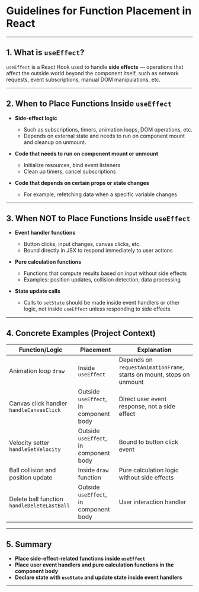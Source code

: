 # Guidelines for Function Placement in React

---

## 1. What is `useEffect`?

`useEffect` is a React Hook used to handle **side effects** — operations that affect the outside world beyond the component itself, such as network requests, event subscriptions, manual DOM manipulations, etc.

---

## 2. When to Place Functions Inside `useEffect`

- **Side-effect logic**
  - Such as subscriptions, timers, animation loops, DOM operations, etc.
  - Depends on external state and needs to run on component mount and cleanup on unmount.

- **Code that needs to run on component mount or unmount**
  - Initialize resources, bind event listeners
  - Clean up timers, cancel subscriptions

- **Code that depends on certain props or state changes**
  - For example, refetching data when a specific variable changes

---

## 3. When NOT to Place Functions Inside `useEffect`

- **Event handler functions**
  - Button clicks, input changes, canvas clicks, etc.
  - Bound directly in JSX to respond immediately to user actions

- **Pure calculation functions**
  - Functions that compute results based on input without side effects
  - Examples: position updates, collision detection, data processing

- **State update calls**
  - Calls to `setState` should be made inside event handlers or other logic, not inside `useEffect` unless responding to side effects

---

## 4. Concrete Examples (Project Context)

| Function/Logic                      | Placement           | Explanation                                  |
|-----------------------------------|---------------------|----------------------------------------------|
| Animation loop `draw`               | Inside `useEffect`  | Depends on `requestAnimationFrame`, starts on mount, stops on unmount |
| Canvas click handler `handleCanvasClick` | Outside `useEffect`, in component body | Direct user event response, not a side effect |
| Velocity setter `handleSetVelocity`         | Outside `useEffect`, in component body | Bound to button click event                    |
| Ball collision and position update          | Inside `draw` function                | Pure calculation logic without side effects    |
| Delete ball function `handleDeleteLastBall` | Outside `useEffect`, in component body | User interaction handler                        |

---

## 5. Summary

- **Place side-effect-related functions inside `useEffect`**
- **Place user event handlers and pure calculation functions in the component body**
- **Declare state with `useState` and update state inside event handlers**

---
